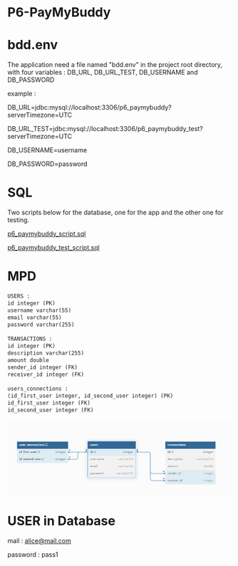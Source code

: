# P6-PayMyBuddy

# bdd.env
The application need a file named "bdd.env" in the project root directory, with four variables : DB_URL, DB_URL_TEST, DB_USERNAME and DB_PASSWORD

example : 

DB_URL=jdbc:mysql://localhost:3306/p6_paymybuddy?serverTimezone=UTC

DB_URL_TEST=jdbc:mysql://localhost:3306/p6_paymybuddy_test?serverTimezone=UTC

DB_USERNAME=username

DB_PASSWORD=password

# SQL
Two scripts below for the database, one for the app and the other one for testing.

[p6_paymybuddy_script.sql](sql%2Fp6_paymybuddy_script.sql)

[p6_paymybuddy_test_script.sql](sql%2Fp6_paymybuddy_test_script.sql)

# MPD
    USERS : 
    id integer (PK)
    username varchar(55)
    email varchar(55)
    password varchar(255)

    TRANSACTIONS :
    id integer (PK)
    description varchar(255)
    amount double
    sender_id integer (FK)
    receiver_id integer (FK)

    users_connections :
    (id_first_user integer, id_second_user integer) (PK)
    id_first_user integer (FK)
    id_second_user integer (FK)

![MPD.png](MPD.png)

# USER in Database

mail : alice@mail.com

password : pass1